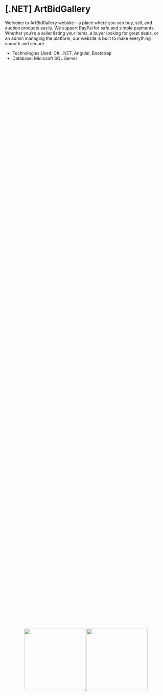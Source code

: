 # [.NET] ArtBidGallery
Welcome to ArtBidGallery website – a place where you can buy, sell, and auction products easily. We support PayPal for safe and simple payments. Whether you’re a seller listing your items, a buyer looking for great deals, or an admin managing the platform, our website is built to make everything smooth and secure.
- Technologies Used: C#, .NET, Angular, Bootstrap
- Database: Microsoft SQL Server
    <div style="display: flex; justify-content: center; align-items: center; height: 100%; width: 100%;">
        <p align="center">
        <a href="https://dotnet.microsoft.com/fr-fr/" target="_blank">
        <img src="https://github.com/user-attachments/assets/216cb6fd-4151-4a68-91a8-380f68c55202" width="200"> 
        <img src="https://github.com/user-attachments/assets/be5d8671-ade8-46d5-aa5b-835665104341" width="200">
        </a></p>
    </div>

## Introduction
ArtBidGallery website features three main roles: Users, which include Sellers and Buyers, and Admins. Each role is designed with distinct functionalities to ensure a seamless experience. Sellers can list and manage their products, Buyers can browse, bid, or purchase with ease, and Admins oversee the platform to maintain smooth operations and security. Together, these roles create a dynamic and efficient marketplace for everyone.
<h4>1. User</h4> 
- This is the home page of ArtBidGallery, this website offers both light mode and dark mode, allowing users to switch between them for a more comfortable browsing experience, whether during the day or at night.
</br>
<div style="display: flex; justify-content: center; align-items: center; height: 100%; width: 100%;">
        <p align="center">
        <img src="https://github.com/user-attachments/assets/0e508bde-874c-47cd-aa30-c33a0786bf88" width=350"> 
        <img src="https://github.com/user-attachments/assets/c94970c2-e1d7-4bd0-ac52-eda3c95c8b3b" width="400">
        </p>
</div>
</br>
- This is the detail Product Page, all attribute of an art will display here. 
<p align="center">
    <img src="https://github.com/user-attachments/assets/4147131f-4dd8-4ec3-980d-1e4b742f9bdc" width=500"><br/> 
    <i>User Information Page</i>
</p>
</br>

- This is your Shopping Cart, where you can add items to purchase
<p align="center">
    <img src="https://github.com/user-attachments/assets/8680ab5f-aa00-4923-bc3a-f683545622b7" width=500> <br/> 
    <i>Shopping cart</i>
</p>
</br>

- This is the Checkout Page, where you can update your shipping address and make payments using PayPal when you want to buy Art
<div style="display: flex; justify-content: center; align-items: center; height: 100%; width: 100%;">
        <p align="center">
        <img src="https://github.com/user-attachments/assets/1341a2ea-25c7-4cda-a75b-c391a23db0f1" width=350"> 
        <img src="https://github.com/user-attachments/assets/1a7c196a-e049-457c-bf87-0e5caaea6b1a" width="400" height="200">
        </p>
</div>
</br>

- This is Auction Page where auction items are displayed. All items available for auction are created by the admin
<p align="center">
    <img src="https://github.com/user-attachments/assets/a85463ff-d68a-41ef-b3b4-24c0d57e0540" width=500"> <br/> 
    <i>Auction page</i>
</p>
</br>

- This is a Detail Auction Page
<p align="center">
    <img src="https://github.com/user-attachments/assets/004465b2-ac10-433b-9a08-ce40d178d495" width=500"> <br/> 
    <i>Auction detail page</i>
</p>
</br>

- This is Post Art Page, Sellers have the ability to post and manage Art in this page, while buyers don't have this feature
<p align="center">
    <img src="https://github.com/user-attachments/assets/043082aa-ee33-4ac5-9f84-3e4568a34880" width=500"> <br/> 
    <i>Post Art Page</i>
</p>
</br>

- This is the User Information Page where you can edit your information and your address
<p align="center">
    <img src="https://github.com/user-attachments/assets/0ae6faf5-139b-4e33-8c54-80c7d56cfa47" width=500"> <br/> 
    <i>User Information Page</i>
</p>
</br>

- This is the Contact Page
<p align="center">
    <img src="https://github.com/user-attachments/assets/d2dac763-7ec8-4ec2-859e-defcab676002" width=500"> <br/> 
    <i>Contact Page</i>
</p>
</br>

<h4>2. Admin</h4> 

- On Admin's Page, Admins can manage sellers and buyers list
<p align="center">
    <img src="https://github.com/user-attachments/assets/0c2df455-6564-45aa-b21e-d8b1791a91f9" width=500"> <br/> 
    <i>Sellers List</i>
</p>
<p align="center">
    <img src="https://github.com/user-attachments/assets/29b0b1b0-d191-4a14-b933-f16874863d88" width=500"> <br/> 
    <i>Buyers List</i>
</p>
</br>

 - Admins can also create auction items based on products registered by sellers
<p align="center">
    <img src="https://github.com/user-attachments/assets/82a074f8-20af-4906-ab55-fa5b6ee7c7f5" width=500"> <br/> 
    <i>Needed Auction-Items List</i>
</p>
<p align="center">
    <img src="https://github.com/user-attachments/assets/af565e89-a61d-48a4-874d-021a11a80f95" width=500"> <br/> 
    <i>Create Auction</i>
</p>

<h4>3. Login vs Signup</h4> 
- You can create account or login by Google
<p align="center">
    <img src="https://github.com/user-attachments/assets/fecca6b9-2f36-4f6f-ae4c-e06ed9f0bf64" width=500"> <br/> 
    <i>Login</i>
</p>
<p align="center">
    <img src="https://github.com/user-attachments/assets/1bd83b22-c185-4f09-abd0-6189e2ec039a" width=500"> <br/> 
    <i>Signup</i>
</p>









